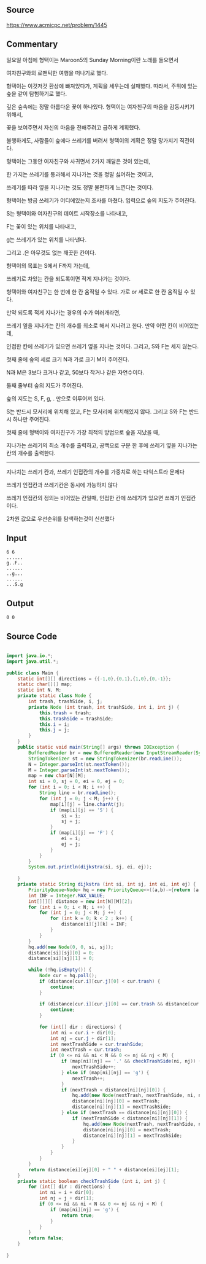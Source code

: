 ## Source
https://www.acmicpc.net/problem/1445
  
## Commentary

일요일 아침에 형택이는 Maroon5의 Sunday Morning이란 노래를 들으면서  
  
여자친구와의 로맨틱한 여행을 떠나기로 했다.  
  
형택이는 이것저것 환상에 빠져있다가, 계획을 세우는데 실패했다. 따라서, 주위에 있는 숲을 같이 탐험하기로 했다.  
  
깊은 숲속에는 정말 아름다운 꽃이 하나있다. 형택이는 여자친구의 마음을 감동시키기 위해서,  
  
꽃을 보여주면서 자신의 마음을 전해주려고 급하게 계획했다.  
  
불행하게도, 사람들이 숲에다 쓰레기를 버려서 형택이의 계획은 정말 망가지기 직전이다.  
  
형택이는 그동안 여자친구와 사귀면서 2가지 깨달은 것이 있는데,  
  
한 가지는 쓰레기를 통과해서 지나가는 것을 정말 싫어하는 것이고,  
  
쓰레기를 따라 옆을 지나가는 것도 정말 불편하게 느낀다는 것이다.  
  
형택이는 방금 쓰레기가 어디에있는지 조사를 마쳤다. 입력으로 숲의 지도가 주어진다.  
  
S는 형택이와 여자친구의 데이트 시작장소를  나타내고,  
  
F는 꽃이 있는 위치를 나타내고,  
  
g는 쓰레기가 있는 위치를 나타낸다.  
  
그리고 .은 아무것도 없는 깨끗한 칸이다.  
  
형택이의 목표는 S에서 F까지 가는데,  
  
쓰레기로 차있는 칸을 되도록이면 적게 지나가는 것이다.  
  
형택이와 여자친구는 한 번에 한 칸 움직일 수 있다. 가로 or 세로로 한 칸 움직일 수 있다.  
  
만약 되도록 적게 지나가는 경우의 수가 여러개라면,  
  
쓰레기 옆을 지나가는 칸의 개수를 최소로 해서 지나려고 한다. 만약 어떤 칸이 비어있는데,  
  
인접한 칸에 쓰레기가 있으면 쓰레기 옆을 지나는 것이다. 그리고, S와 F는 세지 않는다.  
  
첫째 줄에 숲의 세로 크기 N과 가로 크기 M이 주어진다.  
  
N과 M은 3보다 크거나 같고, 50보다 작거나 같은 자연수이다.  
  
둘째 줄부터 숲의 지도가 주어진다.  
  
숲의 지도는 S, F, g, . 만으로 이루어져 있다.  
  
S는 반드시 모서리에 위치해 있고, F는 모서리에 위치해있지 않다. 그리고 S와 F는 반드시 하나만 주어진다.  
  
첫째 줄에 형택이와 여자친구가 가장 최적의 방법으로 숲을 지났을 때,  
  
지나가는 쓰레기의 최소 개수를 출력하고, 공백으로 구분 한 후에 쓰레기 옆을 지나가는 칸의 개수를 출력한다.  
  
---  
  
지나치는 쓰레기 칸과, 쓰레기 인접칸의 개수를 가중치로 하는 다익스트라 문제다

쓰레기 인접칸과 쓰레기칸은 동시에 가능하지 않다

쓰레기 인접칸의 정의는 비어있는 칸일때, 인접한 칸에 쓰레기가 있으면 쓰레기 인접칸이다.

2차원 값으로 우선순위를 탐색하는것이 신선했다

## Input

```
6 6  
......  
g..F..  
......  
..g...  
......  
...S.g  
```

## Output

```
0 0  
```

## Source Code

```java

import java.io.*;  
import java.util.*;  
  
public class Main {  
    static int[][] directions = {{-1,0},{0,1},{1,0},{0,-1}};  
    static char[][] map;  
    static int N, M;  
    private static class Node {  
        int trash, trashSide, i, j;  
        private Node (int trash, int trashSide, int i, int j) {  
            this.trash = trash;  
            this.trashSide = trashSide;  
            this.i = i;  
            this.j = j;  
        }  
    }  
    public static void main(String[] args) throws IOException {  
        BufferedReader br = new BufferedReader(new InputStreamReader(System.in));  
        StringTokenizer st = new StringTokenizer(br.readLine());  
        N = Integer.parseInt(st.nextToken());  
        M = Integer.parseInt(st.nextToken());  
        map = new char[N][M];  
        int si = 0, sj = 0, ei = 0, ej = 0;  
        for (int i = 0; i < N; i ++) {  
            String line = br.readLine();  
            for (int j = 0; j < M; j++) {  
                map[i][j] = line.charAt(j);  
                if (map[i][j] == 'S') {  
                    si = i;  
                    sj = j;  
                }  
                if (map[i][j] == 'F') {  
                    ei = i;  
                    ej = j;  
                }  
            }  
        }  
        System.out.println(dijkstra(si, sj, ei, ej));  
  
    }  
    private static String dijkstra (int si, int sj, int ei, int ej) {  
        PriorityQueue<Node> hq = new PriorityQueue<>((a,b)->{return (a.trash == b.trash) ? (a.trashSide - b.trashSide) : (a.trash - b.trash);});  
        int INF = Integer.MAX_VALUE;  
        int[][][] distance = new int[N][M][2];  
        for (int i = 0; i < N; i ++) {  
            for (int j = 0; j < M; j ++) {  
                for (int k = 0; k < 2 ; k++) {  
                    distance[i][j][k] = INF;  
                }  
            }  
        }  
        hq.add(new Node(0, 0, si, sj));  
        distance[si][sj][0] = 0;  
        distance[si][sj][1] = 0;  
  
        while (!hq.isEmpty()) {  
            Node cur = hq.poll();  
            if (distance[cur.i][cur.j][0] < cur.trash) {  
                continue;  
            }  
  
            if (distance[cur.i][cur.j][0] == cur.trash && distance[cur.i][cur.j][1] < cur.trashSide) {  
                continue;  
            }  
  
            for (int[] dir : directions) {  
                int ni = cur.i + dir[0];  
                int nj = cur.j + dir[1];  
                int nextTrashSide = cur.trashSide;  
                int nextTrash = cur.trash;  
                if (0 <= ni && ni < N && 0 <= nj && nj < M) {  
                    if (map[ni][nj] == '.' && checkTrashSide(ni, nj)) {  
                        nextTrashSide++;  
                    } else if (map[ni][nj] == 'g') {  
                        nextTrash++;  
                    }  
                    if (nextTrash < distance[ni][nj][0]) {  
                        hq.add(new Node(nextTrash, nextTrashSide, ni, nj));  
                        distance[ni][nj][0] = nextTrash;  
                        distance[ni][nj][1] = nextTrashSide;  
                    } else if (nextTrash == distance[ni][nj][0]) {  
                        if (nextTrashSide < distance[ni][nj][1]) {  
                            hq.add(new Node(nextTrash, nextTrashSide, ni, nj));  
                            distance[ni][nj][0] = nextTrash;  
                            distance[ni][nj][1] = nextTrashSide;  
                        }  
                    }  
                }  
            }  
        }  
        return distance[ei][ej][0] + " " + distance[ei][ej][1];  
    }  
    private static boolean checkTrashSide (int i, int j) {  
        for (int[] dir : directions) {  
            int ni = i + dir[0];  
            int nj = j + dir[1];  
            if (0 <= ni && ni < N && 0 <= nj && nj < M) {  
                if (map[ni][nj] == 'g') {  
                    return true;  
                }  
            }  
        }  
        return false;  
    }  
  
}  
```
  